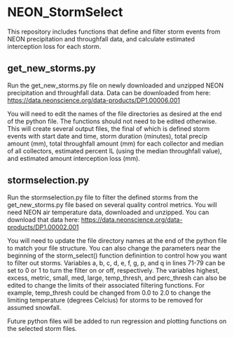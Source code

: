 # NEON_StormSelect
This repository includes functions that define and filter storm events from NEON precipitation and throughfall data, and calculate estimated interception loss for each storm. 

## get_new_storms.py
Run the get_new_storms.py file on newly downloaded and unzipped NEON precipitation and throughfall data. Data can be downloaded from here: 
https://data.neonscience.org/data-products/DP1.00006.001

You will need to edit the names of the file directories as desired at the end of the python file. The functions should not need to be edited otherwise. This will create
several output files, the final of which is defined storm events with start date and time, storm duration (minutes), total precip amount (mm), total throughfall amount 
(mm) for each collector and median of all collectors, estimated percent IL (using the median throughfall value), and estimated amount interception loss (mm). 

## stormselection.py
Run the stormselection.py file to filter the defined storms from the get_new_storms.py file based on several quality control metrics. You will need NEON air temperature
data, downloaded and unzipped. You can download that data here: 
https://data.neonscience.org/data-products/DP1.00002.001

You will need to update the file directory names at the end of the python file to match your file structure. You can also change the parameters near the beginning of the
storm_select() function definintion to control how you want to filter out storms. Variables a, b, c, d, e, f, g, p, and q in lines 71-79 can be set to 0 or 1 to turn the 
filter on or off, respectively. The variables highest, excess, metric, small, med, large, temp_thresh, and perc_thresh can also be edited to change the limits of 
their associated filtering functions. For example, temp_thresh could be changed from 0.0 to 2.0 to change the limiting temperature (degrees Celcius) for 
storms to be removed for assumed snowfall. 

Future python files will be added to run regression and plotting functions on the selected storm files. 
